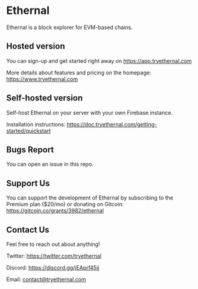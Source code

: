 # Ethernal

Ethernal is a block explorer for EVM-based chains.

## Hosted version

You can sign-up and get started right away on https://app.tryethernal.com

More details about features and pricing on the homepage: https://www.tryethernal.com

## Self-hosted version

Self-host Ethernal on your server with your own Firebase instance.

Installation instructions: https://doc.tryethernal.com/getting-started/quickstart

## Bugs Report

You can open an issue in this repo.

## Support Us

You can support the development of Ethernal by subscribing to the Premium plan ($20/mo) or donating on Gitcoin: https://gitcoin.co/grants/3982/ethernal

## Contact Us

Feel free to reach out about anything!

Twitter: https://twitter.com/tryethernal

Discord: https://discord.gg/jEAprf45jj

Email: contact@tryethernal.com
